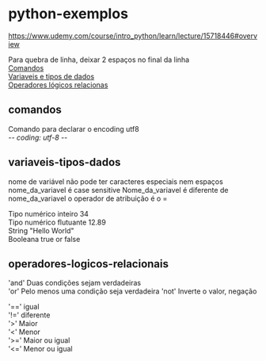 # python-exemplos
https://www.udemy.com/course/intro_python/learn/lecture/15718446#overview


Para quebra de linha, deixar 2 espaços no final da linha   
[Comandos](#vomandos)  
[Variaveis e tipos de dados](#variaveis-tipos-dados)  
[Operadores lógicos relacionas](#operadores-logicos-relacionais)  

## comandos
Comando para declarar o encoding utf8  
-*- coding: utf-8 -*-

## variaveis-tipos-dados
nome de variável não pode ter caracteres especiais nem espaços
nome_da_variavel
é case sensitive
Nome_da_variavel é diferente de nome_da_variavel
o operador de atribuição é o =

Tipo numérico inteiro 34    
Tipo numérico flutuante 12.89    
String "Hello World"    
Booleana true or false  

## operadores-logicos-relacionais  

'and' Duas condições sejam verdadeiras  
'or'  Pelo menos uma condição seja verdadeira
'not' Inverte o valor, negação  

'==' igual  
'!=' diferente  
'>'  Maior  
'<'  Menor  
'>=' Maior ou igual  
'<=' Menor ou igual  
